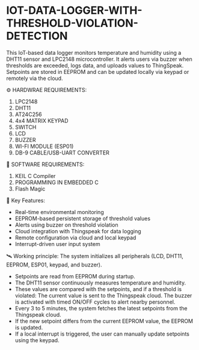  # IOT-DATA-LOGGER-WITH-THRESHOLD-VIOLATION-DETECTION
This IoT-based data logger monitors temperature and humidity using a DHT11 sensor and LPC2148 microcontroller. It alerts users via buzzer when thresholds are exceeded, logs data, and uploads values to ThingSpeak. Setpoints are stored in EEPROM and can be updated locally via keypad or remotely via the cloud.

⚙️ HARDWRAE REQUIREMENTS:
1) LPC2148
2) DHT11
3) AT24C256
4) 4x4 MATRIX KEYPAD
5) SWITCH
6) LCD
7) BUZZER
8) WI-FI MODULE (ESP01)
9) DB-9 CABLE/USB-UART CONVERTER

💾 SOFTWARE REQUIREMENTS:
1) KEIL C Compiler
2) PROGRAMMING IN EMBEDDED C
3) Flash Magic
    
🔧 Key Features:
* Real-time environmental monitoring
* EEPROM-based persistent storage of threshold values
* Alerts using buzzer on threshold violation
* Cloud integration with Thingspeak for data logging
* Remote configuration via cloud and local keypad
* Interrupt-driven user input system 

🛰️ Working principle:
  The system initializes all peripherals (LCD, DHT11, EEPROM, ESP01, keypad, and buzzer).
* Setpoints are read from EEPROM during startup.
* The DHT11 sensor continuously measures temperature and humidity.
* These values are compared with the setpoints, and if a threshold is violated:
       The current value is sent to the Thingspeak cloud.
       The buzzer is activated with timed ON/OFF cycles to alert nearby personnel.
* Every 3 to 5 minutes, the system fetches the latest setpoints from the Thingspeak cloud.
* If the new setpoint differs from the current EEPROM value, the EEPROM is updated.
* If a local interrupt is triggered, the user can manually update setpoints using the keypad.
